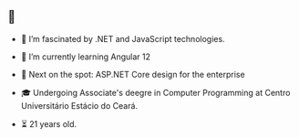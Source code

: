 ## 👋

<!--
**gspolima/gspolima** is a ✨ _special_ ✨ repository because its `README.md` (this file) appears on your GitHub profile.

Here are some ideas to get you started:

- 🔭 I’m currently working on ...
- 🌱 I’m currently learning ...
- 👯 I’m looking to collaborate on ...
- 🤔 I’m looking for help with ...
- 💬 Ask me about ...
- 📫 How to reach me: ...
- 😄 Pronouns: ...
- ⚡ Fun fact: ...
-->

- 🔎 I’m fascinated by .NET and JavaScript technologies.
- 🌱 I’m currently learning Angular 12
- 🎯 Next on the spot: ASP.NET Core design for the enterprise
- 🎓 Undergoing Associate's deegre in Computer Programming at Centro Universitário Estácio do Ceará.

- ⏳  21 years old.
